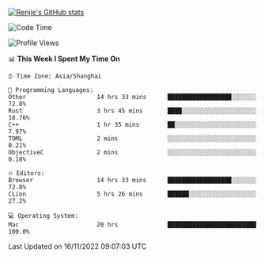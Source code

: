 [![Renjie's GitHub stats](https://github-readme-stats.vercel.app/api?username=liurenjie1024&show_icons=true&theme=chartreuse-dark)](https://github.com/anuraghazra/github-readme-stats)

<!--START_SECTION:waka-->
![Code Time](http://img.shields.io/badge/Code%20Time-337%20hrs%2029%20mins-blue)

![Profile Views](http://img.shields.io/badge/Profile%20Views-23-blue)

📊 **This Week I Spent My Time On** 

```text
⌚︎ Time Zone: Asia/Shanghai

💬 Programming Languages: 
Other                    14 hrs 33 mins      ██████████████████░░░░░░░   72.8% 
Rust                     3 hrs 45 mins       ████░░░░░░░░░░░░░░░░░░░░░   18.76% 
C++                      1 hr 35 mins        ██░░░░░░░░░░░░░░░░░░░░░░░   7.97% 
TOML                     2 mins              ░░░░░░░░░░░░░░░░░░░░░░░░░   0.21% 
ObjectiveC               2 mins              ░░░░░░░░░░░░░░░░░░░░░░░░░   0.18%

🔥 Editors: 
Browser                  14 hrs 33 mins      ██████████████████░░░░░░░   72.8% 
CLion                    5 hrs 26 mins       ██████░░░░░░░░░░░░░░░░░░░   27.2%

💻 Operating System: 
Mac                      20 hrs              █████████████████████████   100.0%

```


 Last Updated on 16/11/2022 09:07:03 UTC
<!--END_SECTION:waka-->

